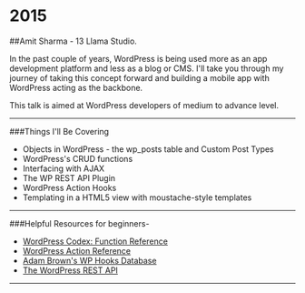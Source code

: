 # 2015

##Amit Sharma - 13 Llama Studio.

In the past couple of years, WordPress is being used more as an app development platform and less as a blog or CMS. I'll take you through my journey of taking this concept forward and building a mobile app with WordPress acting as the backbone.

This talk is aimed at WordPress developers of medium to advance level.

------------------------------------------------------------

###Things I'll Be Covering
- Objects in WordPress - the wp_posts table and Custom Post Types
- WordPress's CRUD functions
- Interfacing with AJAX
- The WP REST API Plugin
- WordPress Action Hooks
- Templating in a HTML5 view with moustache-style templates

------------------------------------------------------------

###Helpful Resources for beginners- 
- [WordPress Codex: Function Reference](http://codex.wordpress.org/Function_Reference)
- [WordPress Action Reference](http://codex.wordpress.org/Plugin_API/Action_Reference)
- [Adam Brown's WP Hooks Database](http://adambrown.info/p/wp_hooks)
- [The WordPress REST API](http://wp-api.org/) 

------------------------------------------------------------
